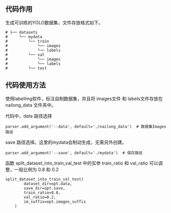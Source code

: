 ## 代码作用
生成可训练的YOLO数据集，文件存放格式如下。

```
# ├── datasets
#     └── mydata
#         └── train
#             └── images
#             └── labels
#         └── val
#             └── images
#             └── labels
#         └── test
```


## 代码使用方法

使用labelImg软件，标注自制数据集，并且将 images文件 和 labels文件存放在 nailong_data 文件夹中。

代码中，data 路径选择 
```
parser.add_argument('--data', default='./nailong_data')  # 数据集Images路径
```
save 路径选择。这里的mydata会制动生成，无需另外创建。
```
parser.add_argument('--save', default='./mydata')  # 保存路径
```

函数 split_dataset_into_train_val_test 中的实参 train_ratio 和 val_ratio 可以调整，一般比例为 0.8 和 0.2 

```
split_dataset_into_train_val_test(
        dataset_dir=opt.data,
        save_dir=opt.save,
        train_ratio=0.8,
        val_ratio=0.2,
        im_suffix=opt.images_suffix
    )
```


